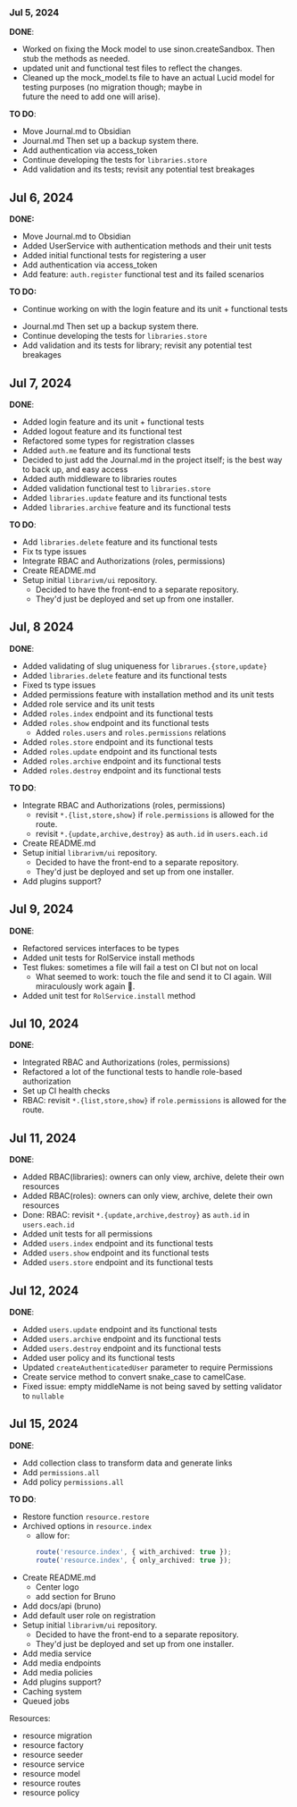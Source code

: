 ### Jul 5, 2024

**DONE**:

- Worked on fixing the Mock model to use sinon.createSandbox. Then stub the methods as needed.
- updated unit and functional test files to reflect the changes.
- Cleaned up the mock_model.ts file to have an actual Lucid model for testing purposes (no migration though; maybe in  
  future the need to add one will arise).

**TO DO**:

- Move Journal.md to Obsidian
- Journal.md Then set up a backup system there.
- Add authentication via access_token
- Continue developing the tests for `libraries.store`
- Add validation and its tests; revisit any potential test breakages

## Jul 6, 2024

**DONE:**

- Move Journal.md to Obsidian
- Added UserService with authentication methods and their unit tests
- Added initial functional tests for registering a user
- Add authentication via access_token
- Add feature: `auth.register` functional test and its failed scenarios

**TO DO:**

- Continue working on with the login feature and its unit + functional tests

* Journal.md Then set up a backup system there.
* Continue developing the tests for `libraries.store`
* Add validation and its tests for library; revisit any potential test breakages

## Jul 7, 2024

**DONE**:

- Added login feature and its unit + functional tests
- Added logout feature and its functional test
- Refactored some types for registration classes
- Added `auth.me` feature and its functional tests
- Decided to just add the Journal.md in the project itself; is the best way to back up, and easy access
- Added auth middleware to libraries routes
- Added validation functional test to `libraries.store`
- Added `libraries.update` feature and its functional tests
- Added `libraries.archive` feature and its functional tests

**TO DO**:

- Add `libraries.delete` feature and its functional tests
- Fix ts type issues
- Integrate RBAC and Authorizations (roles, permissions)
- Create README.md
- Setup initial `librarivm/ui` repository.
  - Decided to have the front-end to a separate repository.
  - They'd just be deployed and set up from one installer.

## Jul, 8 2024

**DONE**:

- Added validating of slug uniqueness for `librarues.{store,update}`
- Added `libraries.delete` feature and its functional tests
- Fixed ts type issues
- Added permissions feature with installation method and its unit tests
- Added role service and its unit tests
- Added `roles.index` endpoint and its functional tests
- Added `roles.show` endpoint and its functional tests
  - Added `roles.users` and `roles.permissions` relations
- Added `roles.store` endpoint and its functional tests
- Added `roles.update` endpoint and its functional tests
- Added `roles.archive` endpoint and its functional tests
- Added `roles.destroy` endpoint and its functional tests

**TO DO**:

- Integrate RBAC and Authorizations (roles, permissions)
  - revisit `*.{list,store,show}` if `role.permissions` is allowed for the route.
  - revisit `*.{update,archive,destroy}` as `auth.id` in `users.each.id`
- Create README.md
- Setup initial `librarivm/ui` repository.
  - Decided to have the front-end to a separate repository.
  - They'd just be deployed and set up from one installer.
- Add plugins support?

## Jul 9, 2024

**DONE**:

- Refactored services interfaces to be types
- Added unit tests for RolService install methods
- Test flukes: sometimes a file will fail a test on CI but not on local
  - What seemed to work: touch the file and send it to CI again. Will miraculously work again 🤷.
- Added unit test for `RolService.install` method

## Jul 10, 2024

**DONE**:

- Integrated RBAC and Authorizations (roles, permissions)
- Refactored a lot of the functional tests to handle role-based authorization
- Set up CI health checks
- RBAC: revisit `*.{list,store,show}` if `role.permissions` is allowed for the route.

## Jul 11, 2024

**DONE**:

- Added RBAC(libraries): owners can only view, archive, delete their own resources
- Added RBAC(roles): owners can only view, archive, delete their own resources
- Done: RBAC: revisit `*.{update,archive,destroy}` as `auth.id` in `users.each.id`
- Added unit tests for all permissions
- Added `users.index` endpoint and its functional tests
- Added `users.show` endpoint and its functional tests
- Added `users.store` endpoint and its functional tests

## Jul 12, 2024

**DONE**:

- Added `users.update` endpoint and its functional tests
- Added `users.archive` endpoint and its functional tests
- Added `users.destroy` endpoint and its functional tests
- Added user policy and its functional tests
- Updated `createAuthenticatedUser` parameter to require Permissions
- Create service method to convert snake_case to camelCase.
- Fixed issue: empty middleName is not being saved by setting validator to `nullable`

## Jul 15, 2024

**DONE**:

- Add collection class to transform data and generate links
- Add `permissions.all`
- Add policy `permissions.all`

**TO DO**:

- Restore function `resource.restore`
- Archived options in `resource.index`
  - allow for:
    ```ts
    route('resource.index', { with_archived: true });
    route('resource.index', { only_archived: true });
    ```
- Create README.md
  - Center logo
  - add section for Bruno
- Add docs/api (bruno)
- Add default user role on registration
- Setup initial `librarivm/ui` repository.
  - Decided to have the front-end to a separate repository.
  - They'd just be deployed and set up from one installer.
- Add media service
- Add media endpoints
- Add media policies
- Add plugins support?
- Caching system
- Queued jobs

Resources:

- resource migration
- resource factory
- resource seeder
- resource service
- resource model
- resource routes
- resource policy
